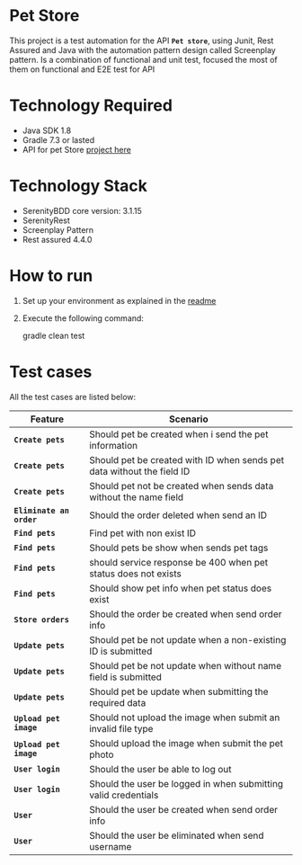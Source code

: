 # Pet Store
  

This project is a test automation for the API **`Pet store`**, using Junit, Rest Assured and Java with the automation pattern design called Screenplay pattern.
Is a combination of functional and unit test, focused the most of them on functional and E2E test for API



# Technology Required
 - Java SDK 1.8
 - Gradle 7.3 or lasted
- API for pet Store [project here](https://github.com/swagger-api/swagger-petstore)
# Technology Stack

 - SerenityBDD core version: 3.1.15
 - SerenityRest
 - Screenplay Pattern
 - Rest assured 4.4.0

# How to run

 1. Set up your environment as explained in the [readme](https://github.com/swagger-api/swagger-petstore)
 2. Execute the following command:

   

     gradle clean test

# Test cases

All the test cases are listed below:


| Feature|Scenario  |
|--|--|
|**`Create pets`**  | Should pet be created when i send the pet information  |
|**`Create pets`**  |Should pet be created with ID when sends pet data without the field ID  |
|**`Create pets`**  | Should pet not be created when sends data without the name field  |
|**`Eliminate an order`**  | Should the order deleted when send an ID |
|**`Find pets`**  | Find pet with non exist ID |
|**`Find pets`**  | Should pets be show when sends pet tags |
|**`Find pets`**  | should service response be 400 when pet status does not exists |
|**`Find pets`**  | Should show pet info when pet status does exist |
|**`Store orders`**  |Should the order be created when send order info  |
|**`Update pets`**  | Should pet be not update when a non-existing ID is submitted  |
|**`Update pets`**  | Should pet be not update when without name field is submitted  |
|**`Update pets`**  |Should pet be update when submitting the required data |
|**`Upload pet image`**  | Should not upload the image when submit an invalid file type  |
|**`Upload pet image`**  | Should upload the image when submit the pet photo  |
|**`User login`**  | Should the user be able to log out |
|**`User login`**  | Should the user be logged in when submitting valid credentials  |
|**`User`**  |Should the user be created when send order info  |
|**`User`**  | Should the user be eliminated when send username  |





